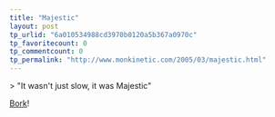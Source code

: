 ```yaml
---
title: "Majestic"
layout: post
tp_urlid: "6a010534988cd3970b0120a5b367a0970c"
tp_favoritecount: 0
tp_commentcount: 0
tp_permalink: "http://www.monkinetic.com/2005/03/majestic.html"
---
```

&gt; &quot;It wasn&#39;t just slow, it was Majestic&quot;

<a href="http://borkware.com/miniblog/one-entry?entry%5fid=40240">Bork</a>!
